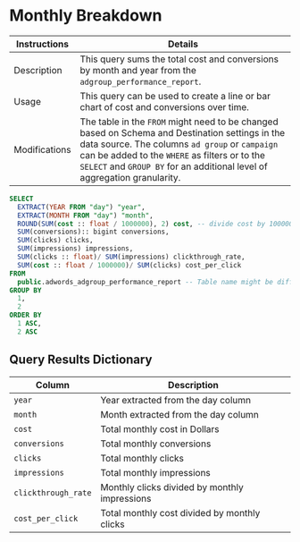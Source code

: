 # ﻿Monthly Breakdown

Instructions | Details
---|---
Description | This query sums the total cost and conversions by month and year from the `adgroup_performance_report`.
Usage | This query can be used to create a line or bar chart of cost and conversions over time.
Modifications | The table in the `FROM` might need to be changed based on Schema and Destination settings in the data source. The columns `ad group` or `campaign` can be added to the `WHERE` as filters or to the `SELECT` and `GROUP BY` for an additional level of aggregation granularity.

```sql
SELECT
  EXTRACT(YEAR FROM "day") "year",
  EXTRACT(MONTH FROM "day") "month",
  ROUND(SUM(cost :: float / 1000000), 2) cost, -- divide cost by 1000000 to get Dollar since Google Provide Micro Dollar units  - Link to Google Adwords Docs https://developers.google.com/adwords/api/docs/appendix/reports/adgroup-performance-report#cost
  SUM(conversions):: bigint conversions,
  SUM(clicks) clicks,
  SUM(impressions) impressions,
  SUM(clicks :: float)/ SUM(impressions) clickthrough_rate,
  SUM(cost :: float / 1000000)/ SUM(clicks) cost_per_click
FROM
  public.adwords_adgroup_performance_report -- Table name might be different based on Schema and Destination settings in the data source
GROUP BY
  1,
  2
ORDER BY
  1 ASC,
  2 ASC
```

## Query Results Dictionary
Column | Description
---|---
`year`| Year extracted from the day column
`month`| Month extracted from the day column
`cost`| Total monthly cost in Dollars
`conversions`| Total monthly conversions
`clicks`| Total monthly clicks
`impressions`| Total monthly impressions
`clickthrough_rate`| Monthly clicks divided by monthly impressions
`cost_per_click`| Total monthly cost divided by monthly clicks
